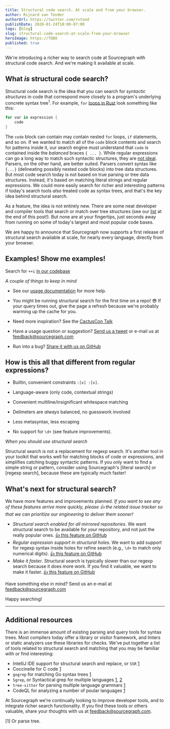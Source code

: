 ```yaml
---
title: Structural code search. At scale and from your browser.
author: Rijnard van Tonder
authorUrl: https://twitter.com/rvtond
publishDate: 2020-01-24T10:00-07:00
tags: [blog]
slug: structural-code-search-at-scale-from-your-browser
heroImage: https://TODO
published: true
---
```


We're introducing a richer way to search code at Sourcegraph with structural
code search. And we're making it available at scale.

## What _is_ structural code search?

Structural code search is the idea that you can search for _syntactic
structures_ in code that correspond more closely to a program's underlying
concrete syntax tree<sup>1</sup>. For example, `for` [loops in Rust](https://doc.rust-lang.org/1.2.0/book/for-loops.html) look something like
this:

```rust
for var in expression {
    code
}
```

The `code` block can contain may contain nested `for` loops, `if` statements,
and so on. If we wanted to match all of the `code` block contents and search
for patterns inside it, our search engine must understand that `code` is
contained inside the _balanced_ braces `{ ... }`. While regular expressions can
go a long way to match such syntactic structures, they are [not
ideal](https://stackoverflow.com/questions/1732348/regex-match-open-tags-except-xhtml-self-contained-tags).
Parsers, on the other hand, are better suited. Parsers convert syntax like
`{...}` (delineating possibly nested code blocks) into tree data structures.
But most code search today is not based on true parsing or tree data
structures. Instead, it's based on matching literal strings and regular
expressions. We could more easily search for richer and interesting patterns if
today's search tools _also_ treated code as syntax trees, and that's the key
idea behind structural search. 

As a feature, the idea is not entirely new. There are some neat developer and
compiler tools that search or match over tree structures (see our [list]() at
the end of this post!). But none are at your fingertips, just seconds away from
running on some of today's largest and most popular code bases.

We are happy to announce that Sourcegraph now supports a first release of
structural search available at scale, for nearly every language, directly from
your browser.

## Examples! Show me examples!

Search for `++i` [in our codebase](https://sourcegraph.com/search?q=repo:%5Egithub%5C.com/sourcegraph/sourcegraph%24++lang:typescript+%27for+%28:%5Bx%5D+%2B%2Bi%29%27&patternType=structural)

*A couple of things to keep in mind*

- See our [usage documentation](https://docs.sourcegraph.com/user/search/structural) for more help.

- You might be running structural search for the first time on a repo! :sunglasses: If your
query times out, give the page a refresh because we're probably warming up the
cache for you. 

- Need more inspiration? See the [CactusCon Talk](https://www.youtube.com/watch?v=yOZQsZs35FA)

- Have a usage question or suggestion? [Send us a tweet](https://twitter.com/srcgraph) or e-mail us at <feedback@sourcegraph.com>

- Run into a bug? [Share it with us on GitHub](https://github.com/sourcegraph/sourcegraph/issues/new?assignees=&labels=&template=bug_report.md&title=)

## How is this all that different from regular expressions?

- Builtin, convenient constraints `:[x] :[x]`.
- Language-aware (only code, contextual strings)
- Convenient multiline/insignificant whitespace matching
- Delimeters are _always_ balanced, no guesswork involved
- Less metasyntax, less escaping

- No support for `\d+` (see feature improvements).

*When you should use structural search*

Structural search is not a replacement for regexp search. It's another tool in
your toolkit that works well for matching blocks of code or expressions, and
simplifies catching buggy syntactic patterns. If you only want to find a simple
string or pattern, consider using Sourcegraph's [literal search] or [regexp
search], because these are typically much faster!

## What's next for structural search?

We have more features and improvements planned. _If you want to see any of
these features arrive more quickly, please :+1: the related issue tracker so
that we can prioritize our engineering to deliver them sooner!_

- *Structural search enabled for all mirrored repositories*. We want structural
  search to be available for _your_ repository, and not just the really popular
  ones. [:+1: this feature on GitHub](https://github.com/sourcegraph/sourcegraph/FIXME)
- *Regular expression support in structural holes*. We want to add support for
  regexp syntax inside holes for refine search (e.g., `\d+` to match only
  numerical digits). [:+1: this feature on GitHub](https://github.com/sourcegraph/sourcegraph/FIXME)
- *Make it faster*. Structural search is typically slower than our regexp
  search because it does more work. If you find it valuable, we
  want to make it faster. [:+1: this feature on GitHub](https://github.com/sourcegraph/sourcegraph/FIXME)

Have something else in mind? Send us an e-mail at <feedback@sourcegraph.com>

Happy searching!

---

## Additional resources

There is an immense amount of existing parsing and query tools for syntax
trees. Most compilers today offer a library or visitor framework, and linters
or static analyzers use these libraries for checks. We've put together a list
of tools related to structural search and matching that you may be
familiar with or find interesting:

- IntelliJ IDE support for structural search and replace, or `SSR` [1](https://www.jetbrains.com/help/idea/structural-search-and-replace.html)
- Coccinelle for C code [1](http://coccinelle.lip6.fr/)
- `gogrep` for matching Go syntax trees [1](https://github.com/mvdan/gogrep)
- `Sgrep`, or Syntactical grep for multiple languages [1](https://github.com/facebookarchive/pfff/wiki/Sgrep), [2](https://github.com/returntocorp/bento/blob/master/SGREP-README.md)
- `tree-sitter` for parsing multiple language grammars [1](https://github.com/tree-sitter/tree-sitter)
- CodeQL for analyzing a number of poular languages [1](https://securitylab.github.com/tools/codeql)

At Sourcegraph we're continually looking to improve developer tools, and to
integrate richer search functionality. If you find these tools or others
valuable, share your thoughts with us at <feedback@sourcegraph.com>.

[1] Or parse tree.
